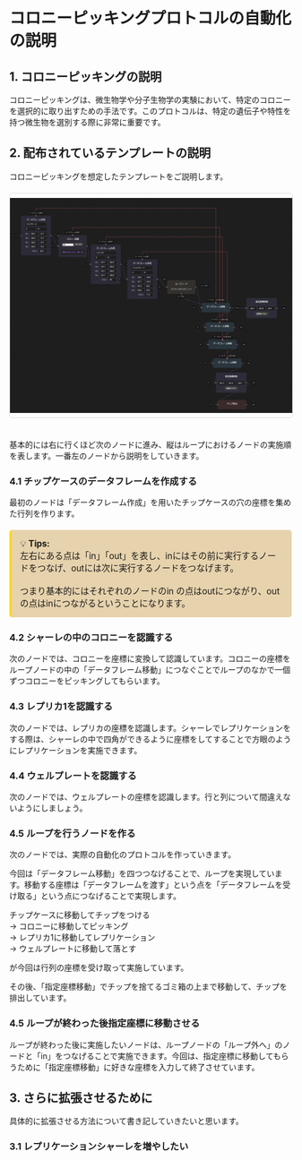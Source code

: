 <style>
img {
    height: 400px;
    width: auto;
    object-fit: contain;
    display: block;
    margin: 20px auto;
    border: 1px solid #ddd;
    border-radius: 5px;
}
</style>
# コロニーピッキングプロトコルの自動化の説明

## 1. コロニーピッキングの説明

コロニーピッキングは、微生物学や分子生物学の実験において、特定のコロニーを選択的に取り出すための手法です。このプロトコルは、特定の遺伝子や特性を持つ微生物を選別する際に非常に重要です。


## 2. 配布されているテンプレートの説明
コロニーピッキングを想定したテンプレートをご説明します。<br>
<img src="../images/nodedetails-samplenodes.png" alt="sample nodes" height="300"><br>
基本的には右に行くほど次のノードに進み、縦はループにおけるノードの実施順を表します。一番左のノードから説明をしていきます。


### 4.1 チップケースのデータフレームを作成する
最初のノードは「データフレーム作成」を用いたチップケースの穴の座標を集めた行列を作ります。
<div style="border-left: 4px solid #ffd700; background:rgb(230, 210, 172); padding: 15px; margin: 20px 0; border-radius: 5px;">
  <p style="margin: 0; font-size: 1.1em;">
    💡 <strong>Tips:</strong> <br>
   左右にある点は「in」「out」を表し、inにはその前に実行するノードをつなげ、outには次に実行するノードをつなげます。<br>
    <br>つまり基本的にはそれぞれのノードのin の点はoutにつながり、outの点はinにつながるということになります。
  </p>
</div>

### 4.2 シャーレの中のコロニーを認識する<br>
次のノードでは、コロニーを座標に変換して認識しています。コロニーの座標をループノードの中の「データフレーム移動」につなぐことでループのなかで一個ずつコロニーをピッキングしてもらいます。

### 4.3 レプリカ1を認識する<br>
次のノードでは、レプリカの座標を認識します。シャーレでレプリケーションをする際は、シャーレの中で四角ができるように座標をしてすることで方眼のようにレプリケーションを実施できます。



### 4.4 ウェルプレートを認識する<br>
次のノードでは、ウェルプレートの座標を認識します。行と列について間違えないようにしましょう。

### 4.5 ループを行うノードを作る<br>
次のノードでは、実際の自動化のプロトコルを作っていきます。

今回は「データフレーム移動」を四つつなげることで、ループを実現しています。移動する座標は「データフレームを渡す」という点を「データフレームを受け取る」という点につなげることで実現します。

チップケースに移動してチップをつける <br>
→ コロニーに移動してピッキング <br>
→ レプリカ1に移動してレプリケーション<br>
 → ウェルプレートに移動して落とす <br>
 
 が今回は行列の座標を受け取って実施しています。

その後、「指定座標移動」でチップを捨てるゴミ箱の上まで移動して、チップを排出しています。


### 4.5 ループが終わった後指定座標に移動させる<br>
ループが終わった後に実施したいノードは、ループノードの「ループ外へ」のノードと「in」をつなげることで実施できます。今回は、指定座標に移動してもらうために「指定座標移動」に好きな座標を入力して終了させています。

## 3. さらに拡張させるために
具体的に拡張させる方法について書き記していきたいと思います。

### 3.1 レプリケーションシャーレを増やしたい


